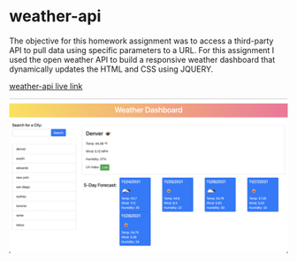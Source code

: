 # weather-api

The objective for this homework assignment was to access a third-party API to pull data using specific parameters to a URL. For this assignment I used the open weather API to build a responsive weather dashboard that dynamically updates the HTML and CSS using JQUERY.


[weather-api live link](https://masonfibkins.github.io/weather-api/)

![weather-api demo](weather-api.png)
